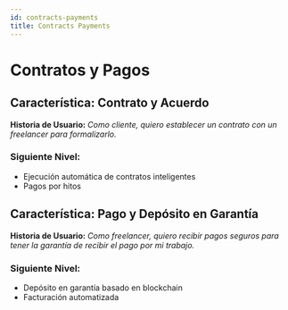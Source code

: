 ```yaml
---
id: contracts-payments
title: Contracts Payments
---
```

# Contratos y Pagos

## Característica: Contrato y Acuerdo
**Historia de Usuario:**
_Como cliente, quiero establecer un contrato con un freelancer para formalizarlo._

### Siguiente Nivel:
- Ejecución automática de contratos inteligentes
- Pagos por hitos

## Característica: Pago y Depósito en Garantía
**Historia de Usuario:**
_Como freelancer, quiero recibir pagos seguros para tener la garantía de recibir el pago por mi trabajo._

### Siguiente Nivel:
- Depósito en garantía basado en blockchain
- Facturación automatizada


